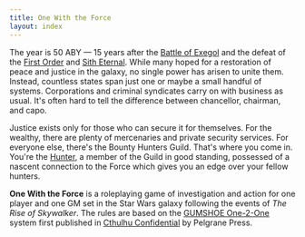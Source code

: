 ```yaml
---
title: One With the Force
layout: index
---
```


<script>
import Card from "$lib/components/Card.svelte";
import CardBox from "$lib/components/CardBox.svelte";
import ImageFigure from "$lib/components/ImageFigure.svelte";
</script>

The year is 50 ABY &mdash; 15 years after the [Battle of Exegol] and the defeat
of the [First Order] and [Sith Eternal]. While many hoped for a restoration of
peace and justice in the galaxy, no single power has arisen to unite them.
Instead, countless states span just one or maybe a small handful of systems.
Corporations and criminal syndicates carry on with business as usual. It's often
hard to tell the difference between chancellor, chairman, and capo.

[Battle of Exegol]: https://starwars.fandom.com/wiki/Battle_of_Exegol 'Battle of Exegol at Wookieepedia'
[First Order]: https://starwars.fandom.com/wiki/First_Order 'First Order at Wookieepedia'
[Sith Eternal]: https://starwars.fandom.com/wiki/Sith_Eternal 'Sith Eternal at Wookieepedia'

Justice exists only for those who can secure it for themselves. For the wealthy,
there are plenty of mercenaries and private security services. For everyone
else, there's the Bounty Hunters Guild. That's where you come in. You're the
[Hunter], a member of the Guild in good standing, possessed of a nascent
connection to the Force which gives you an edge over your fellow hunters.

[Hunter]: /the-hunter

**One With the Force** is a roleplaying game of investigation and action for one
player and one GM set in the Star Wars galaxy following the events of _The Rise
of Skywalker_. The rules are based on the [GUMSHOE One-2-One] system first
published in [Cthulhu Confidential] by Pelgrane Press.

[GUMSHOE One-2-One]: https://pelgranepress.com/2015/09/09/gumshoe-one-2-one/ 'GUMSHOE One-2-One at Pelgrane Press'
[Cthulhu Confidential]: https://pelgranepress.com/product/cthulhu-confidential/ 'Cthulhu Confidential at Pelgrane Press'

<ImageFigure 
  caption="by Mike Winkelmann" 
  alt="A futuristic skyline consisting of hexagon shaped buildings with a red light column in its center. A person on a platform in the foreground wearing a jacket with an anarchy symbol on its back watching down at the skyline." 
  src="https://upload.wikimedia.org/wikipedia/commons/a/a0/HEXAGONIA.jpg" 
  href="https://commons.wikimedia.org/wiki/File:HEXAGONIA.jpg"
  title="HEXAGONIA at Wikimedia Commons"
/>
